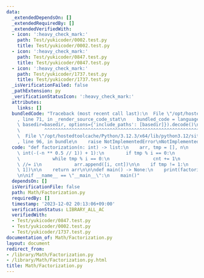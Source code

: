 ```yaml
---
data:
  _extendedDependsOn: []
  _extendedRequiredBy: []
  _extendedVerifiedWith:
  - icon: ':heavy_check_mark:'
    path: Test/yukicoder/0002.test.py
    title: Test/yukicoder/0002.test.py
  - icon: ':heavy_check_mark:'
    path: Test/yukicoder/0847.test.py
    title: Test/yukicoder/0847.test.py
  - icon: ':heavy_check_mark:'
    path: Test/yukicoder/1737.test.py
    title: Test/yukicoder/1737.test.py
  _isVerificationFailed: false
  _pathExtension: py
  _verificationStatusIcon: ':heavy_check_mark:'
  attributes:
    links: []
  bundledCode: "Traceback (most recent call last):\n  File \"/opt/hostedtoolcache/Python/3.12.3/x64/lib/python3.12/site-packages/onlinejudge_verify/documentation/build.py\"\
    , line 71, in _render_source_code_stat\n    bundled_code = language.bundle(stat.path,\
    \ basedir=basedir, options={'include_paths': [basedir]}).decode()\n          \
    \         ^^^^^^^^^^^^^^^^^^^^^^^^^^^^^^^^^^^^^^^^^^^^^^^^^^^^^^^^^^^^^^^^^^^^^^^^^^^^^^^^^\n\
    \  File \"/opt/hostedtoolcache/Python/3.12.3/x64/lib/python3.12/site-packages/onlinejudge_verify/languages/python.py\"\
    , line 96, in bundle\n    raise NotImplementedError\nNotImplementedError\n"
  code: "def factorization(n: int) -> list:\n    arr, tmp = [], n\n    for i in range(2,\
    \ int(-(-n ** 0.5 // 1)) + 1):\n        if tmp % i == 0:\n            cnt = 0\n\
    \            while tmp % i == 0:\n                cnt += 1\n                tmp\
    \ //= i\n            arr.append([i, cnt])\n\n    if tmp != 1:\n        arr.append([tmp,\
    \ 1])\n\n    return arr\n\n\ndef main() -> None:\n    print(factorization(2592))\n\
    \n\nif __name__ == \"__main__\":\n    main()"
  dependsOn: []
  isVerificationFile: false
  path: Math/Factorization.py
  requiredBy: []
  timestamp: '2023-12-02 20:13:06+09:00'
  verificationStatus: LIBRARY_ALL_AC
  verifiedWith:
  - Test/yukicoder/0847.test.py
  - Test/yukicoder/0002.test.py
  - Test/yukicoder/1737.test.py
documentation_of: Math/Factorization.py
layout: document
redirect_from:
- /library/Math/Factorization.py
- /library/Math/Factorization.py.html
title: Math/Factorization.py
---
```

